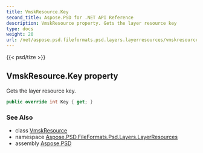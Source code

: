 ```yaml
---
title: VmskResource.Key
second_title: Aspose.PSD for .NET API Reference
description: VmskResource property. Gets the layer resource key
type: docs
weight: 20
url: /net/aspose.psd.fileformats.psd.layers.layerresources/vmskresource/key/
---
```

{{< psd/tize >}}
## VmskResource.Key property

Gets the layer resource key.

```csharp
public override int Key { get; }
```

### See Also

* class [VmskResource](../)
* namespace [Aspose.PSD.FileFormats.Psd.Layers.LayerResources](../../vmskresource/)
* assembly [Aspose.PSD](../../../)


